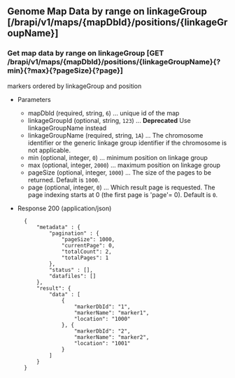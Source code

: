 ## Genome Map Data by range on linkageGroup [/brapi/v1/maps/{mapDbId}/positions/{linkageGroupName}]

### Get map data by range on linkageGroup [GET /brapi/v1/maps/{mapDbId}/positions/{linkageGroupName}{?min}{?max}{?pageSize}{?page}]

markers ordered by linkageGroup and position

+ Parameters
   + mapDbId (required, string, `6`) ... unique id of the map
   + linkageGroupId (optional, string, `123`) ... **Deprecated** Use linkageGroupName instead
   + linkageGroupName (required, string, `1A`) ... The chromosome identifier or the generic linkage group identifier if the chromosome is not applicable.
   + min (optional, integer, `0`) ... minimum position on linkage group
   + max (optional, integer, `2000`) ... maximum position on linkage group
   + pageSize (optional, integer, `1000`) ... The size of the pages to be returned. Default is `1000`.
   + page (optional, integer, `0`) ... Which result page is requested. The page indexing starts at 0 (the first page is 'page'= 0). Default is `0`.


+ Response 200 (application/json)

        {
            "metadata" : {
                "pagination" : {             
                    "pageSize": 1000, 
                    "currentPage": 0, 
                    "totalCount": 2, 
                    "totalPages": 1 
                },
                "status" : [],
                "datafiles": []
            },   
            "result": { 
                "data" : [
                    {
                        "markerDbId": "1",
                        "markerName": "marker1",
                        "location": "1000"
                    }, {
                        "markerDbId": "2",
                        "markerName": "marker2",
                        "location": "1001"
                    }
                ]
            }
        }

       
